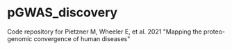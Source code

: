 # pGWAS_discovery
Code repository for Pietzner M, Wheeler E, et al. 2021 "Mapping the proteo-genomic convergence of human diseases" 
